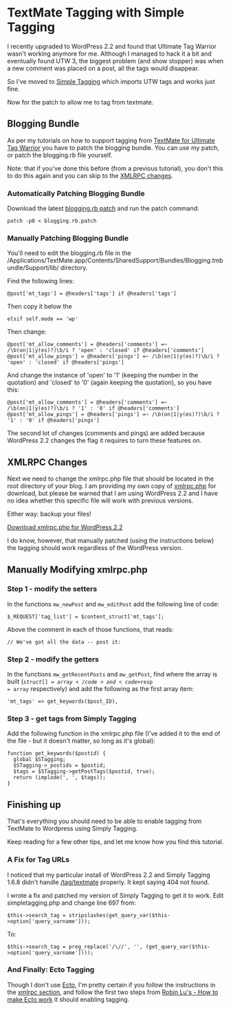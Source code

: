# TextMate Tagging with Simple Tagging

I recently upgraded to WordPress 2.2 and found that Ultimate Tag Warrior wasn't working anymore for me.  Although I managed to hack it a bit and eventually found UTW 3, the biggest problem (and show stopper) was when a new comment was placed on a post, all the tags would disappear.

So I've moved to [Simple Tagging](http://trac.herewithme.fr/project/simpletagging/) which imports UTW tags and works just fine.

Now for the patch to allow me to tag from textmate.


<!--more-->

## Blogging Bundle

As per my tutorials on how to support tagging from [TextMate for Ultimate Tag Warrior](http://remysharp.com/2007/06/12/textmate-tagging-with-wordpress-22/) you have to patch the blogging bundle.  You can use my patch, or patch the blogging.rb file yourself.

Note: that if you've done this before (from a previous tutorial), you don't this to do this again and you can skip to the [XMLRPC changes](#xmlrpc).

### Automatically Patching Blogging Bundle

Download the latest [blogging.rb patch](http://remysharp.com/wp-content/uploads/2007/06/blogging.rb.patch) and run the patch command:

<pre><code>patch -p0 < blogging.rb.patch</code></pre>

### Manually Patching Blogging Bundle

You'll need to edit the blogging.rb file in the /Applications/TextMate.app/Contents/SharedSupport/Bundles/Blogging.tmbundle/Support/lib/ directory.

Find the following lines:

<pre><code>@post['mt_tags'] = @headers['tags'] if @headers['tags']</code></pre>

Then copy it below the

<pre><code>elsif self.mode == 'wp'</code></pre>

Then change:

<pre><code>@post['mt_allow_comments'] = @headers['comments'] =~ /\b(on|1|y(es)?)\b/i ? 'open' : 'closed' if @headers['comments']
@post['mt_allow_pings'] = @headers['pings'] =~ /\b(on|1|y(es)?)\b/i ? 'open' : 'closed' if @headers['pings']</code></pre>

And change the instance of 'open' to '1' (keeping the number in the quotation) and 'closed' to '0' (again keeping the quotation), so you have this:

<pre><code>@post['mt_allow_comments'] = @headers['comments'] =~ /\b(on|1|y(es)?)\b/i ? '1' : '0' if @headers['comments']
@post['mt_allow_pings'] = @headers['pings'] =~ /\b(on|1|y(es)?)\b/i ? '1' : '0' if @headers['pings']</code></pre>

The second lot of changes (comments and pings) are added because WordPress 2.2 changes the flag it requires to turn these features on.

<h2 id="xmlrpc">XMLRPC Changes</h2>

Next we need to change the xmlrpc.php file that should be located in the root directory of your blog.  I am providing my own copy of [xmlrpc.php](http://remysharp.com/wp-content/uploads/2007/07/xmlrpc.php.txt) for download, but please be warned that I am using WordPress 2.2 and I have no idea whether this specific file will work with previous versions.  

Either way: backup your files!

[Download xmlrpc.php for WordPress 2.2](http://remysharp.com/wp-content/uploads/2007/07/xmlrpc.php.txt)

I do know, however, that manually patched (using the instructions below) the tagging should work regardless of the WordPress version.

## Manually Modifying xmlrpc.php

### Step 1 - modify the setters

In the functions <code>mw\_newPost</code> and <code>mw\_editPost</code> add the following line of code:

<pre><code>$_REQUEST['tag_list'] = $content_struct['mt_tags'];</code></pre>

Above the comment in each of those functions, that reads:

<pre><code>// We've got all the data -- post it:</code></pre>

### Step 2 - modify the getters

In the functions <code>mw\_getRecentPosts</code> and <code>mw\_getPost</code>, find where the array is built (<code>$struct[] = array</code> and <code>$resp = array</code> respectively) and add the following as the first array item:

<pre><code>'mt_tags' => get_keywords($post_ID),</code></pre>

### Step 3 - get tags from Simply Tagging

Add the following function in the xmlrpc.php file (I've added it to the end of the file - but it doesn't matter, so long as it's global):

<pre><code>function get_keywords($postid) {
  global $STagging;
  $STagging->_postids = $postid;
  $tags = $STagging->getPostTags($postid, true);
  return (implode(', ', $tags));
}</code></pre>

## Finishing up

That's everything you should need to be able to enable tagging from TextMate to Wordpress using Simply Tagging. 

Keep reading for a few other tips, and let me know how you find this tutorial.

### A Fix for Tag URLs

I noticed that my particular install of WordPress 2.2 and Simply Tagging 1.6.8 didn't handle [/tag/textmate](http://remysharp.com/tag/textmate) properly.  It kept saying 404 not found.  

I wrote a fix and patched my version of Simply Tagging to get it to work.  Edit simpletagging.php and change line 697 from:

<pre><code>$this->search_tag = stripslashes(get_query_var($this->option['query_varname']));</code></pre>

To:

<pre><code>$this->search_tag = preg_replace('/\//', '', (get_query_var($this->option['query_varname'])));</code></pre>

### And Finally: Ecto Tagging

Though I don't use [Ecto](http://ecto.kung-foo.tv/), I'm pretty certain if you follow the instructions in the [xmlrpc section](#xmlrpc), and follow the first two steps from [Robin Lu's - How to make Ecto work](http://www.robinlu.com/blog/archives/57) it should enabling tagging.